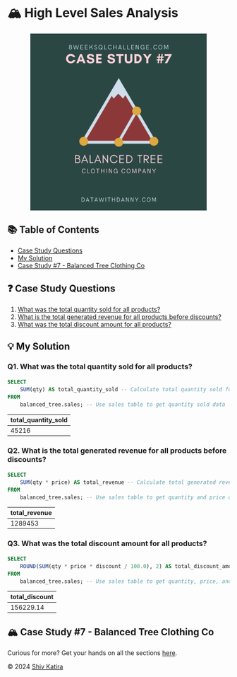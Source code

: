 # 🏔️ High Level Sales Analysis
<p align="center">
<img src="../../img/7.png" align="center" width="400" height="400" >

## 📚 Table of Contents

* [Case Study Questions](#-case-study-questions)
* [My Solution](#-my-solution)
* [Case Study #7 - Balanced Tree Clothing Co](#️-case-study-7---balanced-tree-clothing-co)

## ❓ Case Study Questions

1. [What was the total quantity sold for all products?](#q1-what-was-the-total-quantity-sold-for-all-products)
2. [What is the total generated revenue for all products before discounts?](#q2-what-is-the-total-generated-revenue-for-all-products-before-discounts)
3. [What was the total discount amount for all products?](#q3-what-was-the-total-discount-amount-for-all-products)

## 💡 My Solution

### Q1. What was the total quantity sold for all products?

```SQL
SELECT 
    SUM(qty) AS total_quantity_sold -- Calculate total quantity sold for all products
FROM 
    balanced_tree.sales; -- Use sales table to get quantity sold data
```

| total_quantity_sold |
| ------------------- |
| 45216               |

### Q2. What is the total generated revenue for all products before discounts?

```SQL
SELECT 
    SUM(qty * price) AS total_revenue -- Calculate total generated revenue for all products before discounts
FROM 
    balanced_tree.sales; -- Use sales table to get quantity and price data
```

| total_revenue |
| ------------- |
| 1289453       |

### Q3. What was the total discount amount for all products?

```SQL
SELECT 
    ROUND(SUM(qty * price * discount / 100.0), 2) AS total_discount_amount -- Calculate total discount amount for all products
FROM 
    balanced_tree.sales; -- Use sales table to get quantity, price, and discount data
```

| total_discount |
| -------------- |
| 156229.14      |

## 🏔️ Case Study #7 - Balanced Tree Clothing Co

Curious for more? Get your hands on all the sections [here](../README.md).

© 2024 [Shiv Katira](https://github.com/shivkatira)